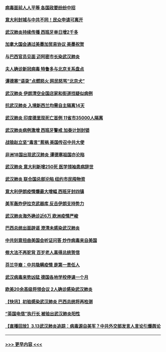 #### [病毒面前人人平等 各国政要纷纷中招](../pages/prog202/a102799720.md?t=03150602) 
#### [意大利封城与中共不同！民众申请可离开](../pages/prog202/a102799706.md?t=03150602) 
#### [武汉肺炎持续传播 西班牙单日增2千多](../pages/prog202/a102799649.md?t=03150602) 
#### [加拿大国会通过美墨加贸易协议  美墨祝贺](../pages/prog202/a102799636.md?t=03150602) 
#### [与巴西官员见面 迈阿密市长染武汉肺炎](../pages/prog202/a102799484.md?t=03150602) 
#### [夫人确诊新冠病毒 特鲁多与北京关系盘点](../pages/prog202/a102799474.md?t=03150602) 
#### [谭德塞“语录”点燃怒火 网民怒骂“北京犬”](../pages/prog202/a102799480.md?t=03150602) 
#### [武汉肺炎 伊朗清空全国店家和街道找疑似病例](../pages/prog202/a102799451.md?t=03150602) 
#### [抗武汉肺炎 入境新西兰均需自主隔离14天](../pages/prog202/a102799406.md?t=03150602) 
#### [武汉肺炎 印度德里现死亡首例 11省市35000人隔离](../pages/prog202/a102799379.md?t=03150602) 
#### [武汉肺炎病例激增 西班牙警戒 加泰计划封锁](../pages/prog202/a102799338.md?t=03150602) 
#### [战狼赵立坚“毒言”惹祸 美国传召中共大使](../pages/prog202/a102799314.md?t=03150602) 
#### [非洲18国出现武汉肺炎 谭德塞祖国亦沦陷](../pages/prog202/a102799302.md?t=03150602) 
#### [武汉肺炎 意大利新增250死 医学领袖患病辞世](../pages/prog202/a102799253.md?t=03150602) 
#### [武汉肺炎 联合国总部沦陷 纽约市民囤物资](../pages/prog202/a102799239.md?t=03150602) 
#### [意大利伊朗疫情爆最大增幅 西班牙封四镇](../pages/prog202/a102798969.md?t=03150602) 
#### [美军轰炸伊拉克武器库 反击伊朗支持势力](../pages/prog202/a102799127.md?t=03150602) 
#### [武汉肺炎海外确诊近6万 欧洲疫情严峻](../pages/prog202/a102799147.md?t=03150602) 
#### [巴西总统出面辟谣  澄清未感染武汉肺炎](../pages/prog202/a102799066.md?t=03150602) 
#### [中共刻意扭曲美国会听证问答 炒作病毒来自美国](../pages/prog202/a102799022.md?t=03150602) 
#### [修大法不再驼背 百岁老人喜得总统贺信](../pages/prog202/a102799026.md?t=03150602) 
#### [芬兰华裔：中共隐瞒疫情 是第一责任人](../pages/prog202/a102798951.md?t=03150602) 
#### [武汉病毒来势凶猛 德国各地学校停课一个月](../pages/prog202/a102798978.md?t=03150602) 
#### [欧美20余高级将领会议 2人确诊感染武汉肺炎](../pages/prog202/a102798930.md?t=03150602) 
#### [【快讯】初验感染武汉肺炎 巴西总统将再检测](../pages/prog202/a102798917.md?t=03150602) 
#### [“英国电信”执行长 被验出武汉肺炎阳性](../pages/prog202/a102798904.md?t=03150602) 
#### [【直播回放】3.13武汉肺炎追踪：病毒源自美军？中共外交部发言人言论引爆舆论](../pages/prog202/a102798842.md?t=03150602) 

----
#### [ >>> 更早内容 <<< ](../indexes/prog202-earlier.md)

